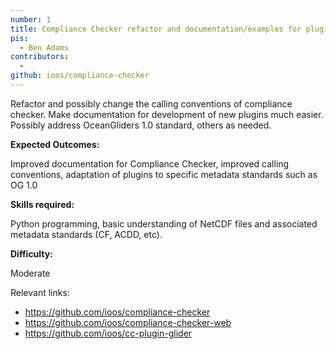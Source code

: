 ```yaml
---
number: 1
title: Compliance Checker refactor and documentation/examples for plugins
pis:
  - Ben Adams
contributors:
  - 
github: ioos/compliance-checker
---
```


Refactor and possibly change the calling conventions of compliance checker. Make documentation for development of new plugins much easier. Possibly address OceanGliders 1.0 standard, others as needed.

**Expected Outcomes:**

Improved documentation for Compliance Checker, improved calling conventions, adaptation of plugins to specific metadata standards such as OG 1.0

**Skills required:**

Python programming, basic understanding of NetCDF files and associated metadata standards (CF, ACDD, etc).

**Difficulty:**

Moderate

Relevant links:

* https://github.com/ioos/compliance-checker
* https://github.com/ioos/compliance-checker-web
* https://github.com/ioos/cc-plugin-glider